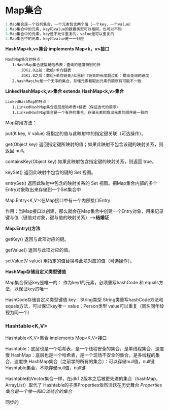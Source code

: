 # Map集合

```java
1.Map集合是一个双列集合，一个元素包含两个值（一个key，一个value）
2.Map集合中的元素，key和value的数据类型可以相同，也可以不同
3.Map集合中的元素，key是不允许重复的，value是可以重复的
4.Map集合中的元素，key和value是一一对应
```

**HashMap<k,v>集合 implements Map<k，v>接口**

```
HashMap集合的特点：
   1.HashMap集合底层是哈希表：查询的速度特别的快
       JDK1.8之前：数组+单向链表
       JDK1.8之后：数组+单向链表/红黑树（链表的长度超过8）：提高查询的速度
   2.hashMaoihe是一个无序的集合，存储元素和取出元素的顺序有可能不一致
```

**LinkedHashMap<k,v>集合 extends HashMap<k,v>集合**

```
LinkedHashMap的特点：
   1.LinkedHashMap集合底层是哈希表+链表（保证迭代的顺序）
   1.LinkedHashMap集合是一个有序的集合，存储元素和取出元素的顺序是一致的
```

Map常用方法：

put(K key, V value) 
          将指定的值与此映射中的指定键关联（可选操作）。 

get(Object key) 
          返回指定键所映射的值；如果此映射不包含该键的映射关系，则返回 null。

containsKey(Object key) 
          如果此映射包含指定键的映射关系，则返回 true。

keySet() 
          返回此映射中包含的键的 Set 视图。

entrySet() 
          返回此映射中包含的映射关系的 Set 视图。把Map集合内部的多个Entry对象取出来存储到一个Set集合中





Map.Entry<K,V>:在Map接口中有一个内部接口Entry

作用：当Map接口以创建，那么就会在Map集合中创建一个Entry对象，用来记录键与值（键值对对象，键与值的映射关系）-->**结婚证**

**Map.Entry()方法**

getKey() 
          返回与此项对应的键。

getValue() 
          返回与此项对应的值。

setValue(V value) 
          用指定的值替换与此项对应的值（可选操作）。

**HashMap存储自定义类型键值**

Map集合保证key是唯一的： 作为key1的元素，必须重写hashCode 和 equals方法，以保证key的唯一

HashCode存储自定义类型键值
key：String类型
			String类重写hashCode方法和equals方法，可以保证key唯一
value：Person类型
			value可以重复（同名同年龄视为同一个）



### Hashtable<K,V>

Hashtable<K,V>集合 implements Mop<K,V>接口

Hashtable：底层也是一个哈希表，是一个线程安全的集合，是单线程集合，速度慢
HashMap：底层也是一个哈希表，是一个现场不安全的集合，是多线程的集合，速度快
HashMap集合（之前学的所有的集合）：可以存储null值，null键
Hashtable集合，不能存储null值，null键

Hashtable和Vector集合一样，在jdk1.2版本之后被更先进的集合（hashMap，ArrayList）取代了
Hashtable的子类Properties依然活跃在历史舞台
*Properties集合是一个唯一和IO流结合的集合*







同步的




